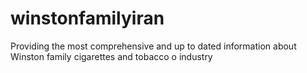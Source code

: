 # winstonfamilyiran
Providing the most comprehensive and up to dated information about Winston family cigarettes and tobacco o industry
